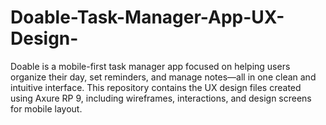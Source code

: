 # Doable-Task-Manager-App-UX-Design-
Doable is a mobile-first task manager app focused on helping users organize their day, set reminders, and manage notes—all in one clean and intuitive interface.  This repository contains the UX design files created using Axure RP 9, including wireframes, interactions, and design screens for mobile layout.
